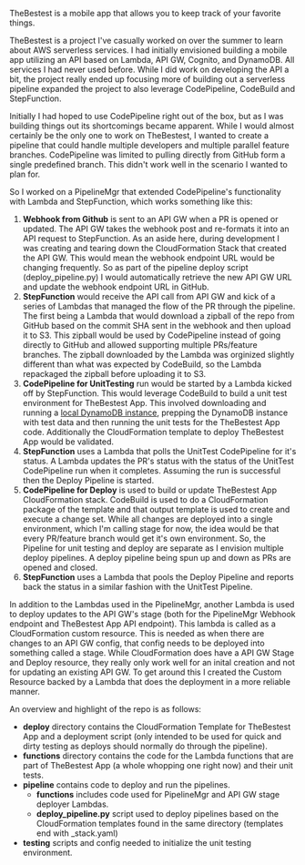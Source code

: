 TheBestest is a mobile app that allows you to keep track of your favorite things. 

TheBestest is a project I've casually worked on over the summer to learn about AWS serverless services. I had initially envisioned building a mobile app utilizing an API based on Lambda, API GW, Cognito, and DynamoDB. All services I had never used before. While I did work on developing the API a bit, the project really ended up focusing more of building out a serverless pipeline expanded the project to also leverage CodePipeline, CodeBuild and StepFunction.

Initially I had hoped to use CodePipeline right out of the box, but as I was building things out its shortcomings became apparent. While I would almost certainly be the only one to work on TheBestest, I wanted to create a pipeline that could handle multiple developers and multiple parallel feature branches. CodePipeline was limited to pulling directly from GitHub form a single predefined branch. This didn't work well in the scenario I wanted to plan for.

So I worked on a PipelineMgr that extended CodePipeline's functionality with Lambda and StepFunction, which works something like this:

1. **Webhook from Github** is sent to an API GW when a PR is opened or updated. The API GW takes the webhook post and re-formats it into an API request to StepFunction. As an aside here, during development I was creating and tearing down the CloudFormation Stack that created the API GW. This would mean the webhook endpoint URL would be changing frequently. So as part of the pipeline deploy script (deploy_pipeline.py) I would automatically retrieve the new API GW URL and update the webhook endpoint URL in GitHub.
2. **StepFunction** would receive the API call from API GW and kick of a series of Lambdas that managed the flow of the PR through the pipeline. The first being a Lambda that would download a zipball of the repo from GitHub based on the commit SHA sent in the webhook and then upload it to S3. This zipball would be used by CodePipeline instead of going directly to GitHub and allowed supporting multiple PRs/feature branches. The zipball downloaded by the Lambda was orginized slightly different than what was expected by CodeBuild, so the Lambda repackaged the zipball before uploading it to S3.
3. **CodePipeline for UnitTesting** run would be started by a Lambda kicked off by StepFunction. This would leverage CodeBuild to build a unit test environment for TheBestest App. This involved downloading and running a [local DynamoDB instance](http://docs.aws.amazon.com/amazondynamodb/latest/developerguide/DynamoDBLocal.html), prepping the DynamoDB instance with test data and then running the unit tests for the TheBestest App code. Additionally the CloudFormation template to deploy TheBestest App would be validated.
4. **StepFunction** uses a Lambda that polls the UnitTest CodePipeline for it's status. A Lambda updates the PR's status with the status of the UnitTest CodePipeline run when it completes. Assuming the run is successful then the Deploy Pipeline is started.
5. **CodePipeline for Deploy** is used to build or update TheBestest App CloudFormation stack. CodeBuild is used to do a CloudFormation package of the template and that output template is used to create and execute a change set. While all changes are deployed into a single environment, which I'm calling stage for now, the idea would be that every PR/feature branch would get it's own environment. So, the Pipeline for unit testing and deploy are separate as I envision multiple deploy pipelines. A deploy pipeline being spun up and down as PRs are opened and closed.
6. **StepFunction** uses a Lambda that pools the Deploy Pipeline and reports back the status in a similar fashion with the UnitTest Pipeline.

In addition to the Lambdas used in the PipelineMgr, another Lambda is used to deploy updates to the API GW's stage (both for the PipelineMgr Webhook endpoint and TheBestest App API endpoint). This lambda is called as a CloudFormation custom resource. This is needed as when there are changes to an API GW config, that config needs to be deployed into something called a stage. While CloudFormation does have a API GW Stage and Deploy resource, they really only work well for an inital creation and not for updating an existing API GW. To get around this I created the Custom Resource backed by a Lambda that does the deployment in a more reliable manner.

An overview and highlight of the repo is as follows:

* **deploy** directory contains the CloudFormation Template for TheBestest App and a deployment script (only intended to be used for quick and dirty testing as deploys should normally do through the pipeline).
* **functions** directory contains the code for the Lambda functions that are part of TheBestest App (a whole whopping one right now) and their unit tests.
* **pipeline** contains code to deploy and run the pipelines.
  * **functions** includes code used for PipelineMgr and API GW stage deployer Lambdas.
  * **deploy_pipeline.py** script used to deploy pipelines based on the CloudFormation templates found in the same directory (templates end with _stack.yaml)
* **testing** scripts and config needed to initialize the unit testing environment.








